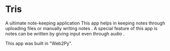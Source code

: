 # Tris
A ultimate note-keeping application
This app helps in keeping notes through uploading files or manually writing notes . A special feature of this app is notes can be written by giving input even through audio .

This app was built in "Web2Py".
